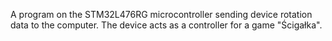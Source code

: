 A program on the STM32L476RG microcontroller sending device rotation data to the computer. The device acts as a controller for a game "Ścigałka".
